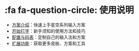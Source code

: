 # :fa fa-question-circle: 使用说明

* [方案介绍](intro-schema.md)：快速上手星空系列输入方案
* [开始打字](intro-typing.md)：新手须知的使用方法和技巧
* [配置与码表](intro-custom.md)：定制自己的输入法和方案
* [扩展功能](intro-extend.md)：获取更多皮肤、方案和工具